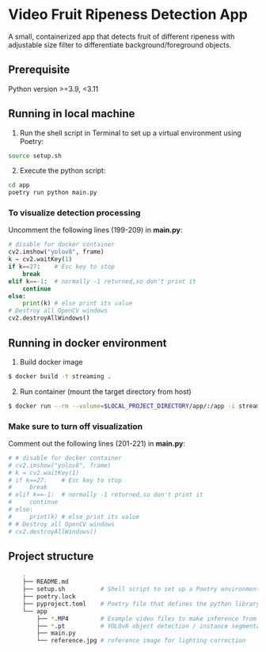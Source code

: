Video Fruit Ripeness Detection App
==================================

A small, containerized app that detects fruit of different ripeness with adjustable size filter to differentiate background/foreground objects.


## Prerequisite

Python version >=3.9, <3.11


## Running in local machine

1. Run the shell script in Terminal to set up a virtual environment using Poetry:

```bash
source setup.sh
```

2. Execute the python script:

```bash
cd app
poetry run python main.py
```

### To visualize detection processing 

Uncomment the following lines (199-209) in **main.py**:

```python
# disable for docker container
cv2.imshow("yolov8", frame)
k = cv2.waitKey(1)
if k==27:    # Esc key to stop
    break
elif k==-1:  # normally -1 returned,so don't print it
    continue
else:
    print(k) # else print its value
# Destroy all OpenCV windows
cv2.destroyAllWindows() 
```

## Running in docker environment

1. Build docker image

```bash
$ docker build -t streaming .
```

2. Run container (mount the target directory from host)

```bash
$ docker run --rm --volume=$LOCAL_PROJECT_DIRECTORY/app/:/app -i streaming
```

### Make sure to turn off visualization 

Comment out the following lines (201-221) in **main.py**:

```python
# # disable for docker container
# cv2.imshow("yolov8", frame)
# k = cv2.waitKey(1)
# if k==27:    # Esc key to stop
#     break
# elif k==-1:  # normally -1 returned,so don't print it
#     continue
# else:
#     print(k) # else print its value
# # Destroy all OpenCV windows
# cv2.destroyAllWindows() 
```


## Project structure

```bash
    .
    ├── README.md
    ├── setup.sh          # Shell script to set up a Poetry environment
    ├── poetry.lock      
    ├── pyproject.toml    # Poetry file that defines the python library dependencies
    └── app              
        ├── *.MP4         # Example video files to make inference from
        ├── *.pt          # YOLOv8 object detection / instance segmentation model
        ├── main.py
        └── reference.jpg # reference image for lighting correction
```
